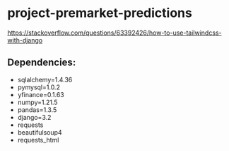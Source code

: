 # project-premarket-predictions
https://stackoverflow.com/questions/63392426/how-to-use-tailwindcss-with-django

## Dependencies:
- sqlalchemy=1.4.36
- pymysql=1.0.2
- yfinance=0.1.63
- numpy=1.21.5
- pandas=1.3.5
- django=3.2
- requests
- beautifulsoup4
- requests_html